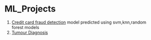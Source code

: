 # ML_Projects

1. [Credit card fraud detection](Credit_Card_Fraud_Detection.ipynb) 
     model predicted using svm,knn,random forest models
2. [Tumour Diagnosis](Tumour_diagnosis.ipynb)
